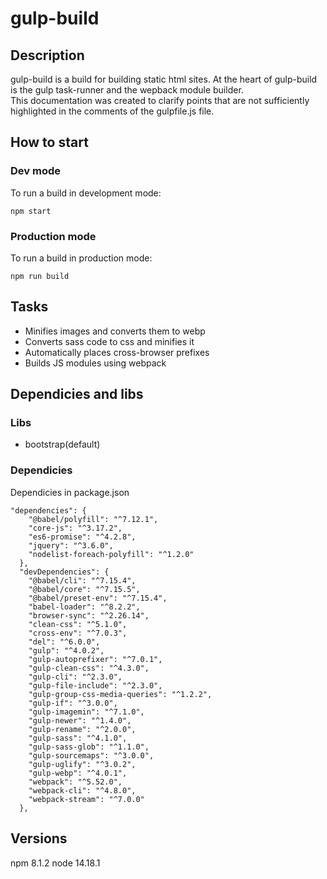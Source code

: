# gulp-build

<h2>Description</h2>

gulp-build is a build for building static html sites. At the heart of gulp-build is the gulp task-runner and the wepback module builder.<br/>
This documentation was created to clarify points that are not sufficiently highlighted in the comments of the gulpfile.js file.

<h2>How to start</h2>

<h3>Dev mode</h3>
To run a build in development mode:

```
npm start
```

<h3>Production mode</h3>
To run a build in production mode:

```
npm run build
```

<h2>Tasks</h2>

<ul>
  <li>Minifies images and converts them to webp</li>
  <li>Converts sass code to css and minifies it</li>
  <li>Automatically places cross-browser prefixes</li>
  <li>Builds JS modules using webpack</li>
</ul>
  
<h2>Dependicies and libs</h2>

<h3>Libs</h3>

<ul>
  <li>bootstrap(default)</li>
</ul>

<h3>Dependicies</h3>

Dependicies in package.json

```
"dependencies": {
    "@babel/polyfill": "^7.12.1",
    "core-js": "^3.17.2",
    "es6-promise": "^4.2.8",
    "jquery": "^3.6.0",
    "nodelist-foreach-polyfill": "^1.2.0"
  },
  "devDependencies": {
    "@babel/cli": "^7.15.4",
    "@babel/core": "^7.15.5",
    "@babel/preset-env": "^7.15.4",
    "babel-loader": "^8.2.2",
    "browser-sync": "^2.26.14",
    "clean-css": "^5.1.0",
    "cross-env": "^7.0.3",
    "del": "^6.0.0",
    "gulp": "^4.0.2",
    "gulp-autoprefixer": "^7.0.1",
    "gulp-clean-css": "^4.3.0",
    "gulp-cli": "^2.3.0",
    "gulp-file-include": "^2.3.0",
    "gulp-group-css-media-queries": "^1.2.2",
    "gulp-if": "^3.0.0",
    "gulp-imagemin": "^7.1.0",
    "gulp-newer": "^1.4.0",
    "gulp-rename": "^2.0.0",
    "gulp-sass": "^4.1.0",
    "gulp-sass-glob": "^1.1.0",
    "gulp-sourcemaps": "^3.0.0",
    "gulp-uglify": "^3.0.2",
    "gulp-webp": "^4.0.1",
    "webpack": "^5.52.0",
    "webpack-cli": "^4.8.0",
    "webpack-stream": "^7.0.0"
  },
```
<h2>Versions</h2>
npm 8.1.2
node 14.18.1


